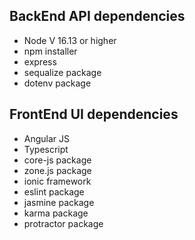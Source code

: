## BackEnd API dependencies

- Node V 16.13 or higher
- npm installer
- express
- sequalize package
- dotenv package


## FrontEnd UI dependencies

- Angular JS
- Typescript
- core-js package
- zone.js package
- ionic framework
- eslint package
- jasmine package
- karma package
- protractor package
